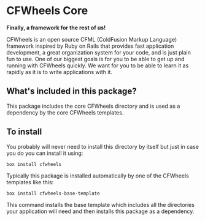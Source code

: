 # CFWheels Core
**Finally, a framework for the rest of us!**

CFWheels is an open source CFML (ColdFusion Markup Language) framework inspired by Ruby on Rails that provides fast application development, a great organization system for your code, and is just plain fun to use. One of our biggest goals is for you to be able to get up and running with CFWheels quickly. We want for you to be able to learn it as rapidly as it is to write applications with it.

## What's included in this package?
This package includes the core CFWheels directory and is used as a dependency by the core CFWheels templates. 

## To install
You probably will never need to install this directory by itself but just in case you do you can install it using:

`box install cfwheels`

Typically this package is installed automatically by one of the CFWheels templates like this:

`box install cfwheels-base-template`

This command installs the base template which includes all the directories your application will need and then installs this package as a dependency.
